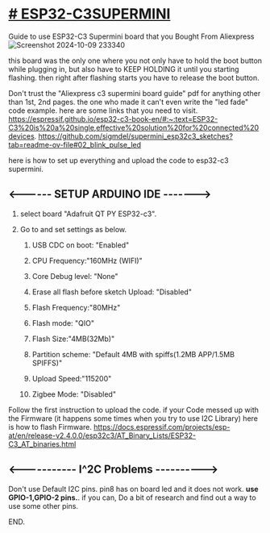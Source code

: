 <h1><u><b># ESP32-C3SUPERMINI</b></u></h1>

Guide to use ESP32-C3 Supermini board that you Bought From Aliexpress
![Screenshot 2024-10-09 233340](https://github.com/user-attachments/assets/74b78114-7ec8-4ae4-82e6-538f9a98d69e)

this board was the only one where you not only have to hold the boot button while plugging in, but also have to KEEP HOLDING it until you starting flashing. then right after flashing starts you have to release the boot button.

Don't trust the "Aliexpress c3 supermini board guide" pdf for anything other than 1st, 2nd pages. the one who made it can't even write the "led fade" code example. 
here are some links that you need to visit.
https://espressif.github.io/esp32-c3-book-en/#:~:text=ESP32-C3%20is%20a%20single,effective%20solution%20for%20connected%20devices.
https://github.com/sigmdel/supermini_esp32c3_sketches?tab=readme-ov-file#02_blink_pulse_led

here is how to set up everything and upload the code to esp32-c3 supermini. 
<h2><------ SETUP ARDUINO IDE -------></h2>
	
1. select board "Adafruit QT PY ESP32-c3".
2. Go to <Tools> and set settings as below.

	1. USB CDC on boot: "Enabled"

	2. CPU Frequency:"160MHz (WIFI)"

	3. Core Debug level: "None"

	4. Erase all flash before sketch Upload: "Disabled"

	5. Flash Frequency:"80MHz"

	6. Flash mode: "QIO"

	7. Flash Size:"4MB(32Mb)"

	8. Partition scheme: "Default 4MB with spiffs(1.2MB APP/1.5MB SPIFFS)"

	9. Upload Speed:"115200"

	10. Zigbee Mode: "Disabled"

Follow the first instruction to upload the code. 
if your Code messed up with the Firmware (it happens some times when you try to use I2C Library) here is how to flash Firmware.
https://docs.espressif.com/projects/esp-at/en/release-v2.4.0.0/esp32c3/AT_Binary_Lists/ESP32-C3_AT_binaries.html

<h2><----------- I^2C Problems ----------></h2>
Don't use Default I2C pins. pin8 has on board led and it does not work. <b>use GPIO-1,GPIO-2 pins.</b>. if you can, Do a bit of research and find out a way to use some other pins.

END.
